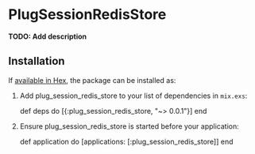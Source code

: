 # PlugSessionRedisStore

**TODO: Add description**

## Installation

If [available in Hex](https://hex.pm/docs/publish), the package can be installed as:

  1. Add plug_session_redis_store to your list of dependencies in `mix.exs`:

        def deps do
          [{:plug_session_redis_store, "~> 0.0.1"}]
        end

  2. Ensure plug_session_redis_store is started before your application:

        def application do
          [applications: [:plug_session_redis_store]]
        end

